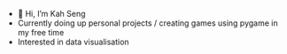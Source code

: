- 👋 Hi, I’m Kah Seng
- Currently doing up personal projects / creating games using pygame in my free time
- Interested in data visualisation


<!---
sunroofgod/sunroofgod is a ✨ special ✨ repository because its `README.md` (this file) appears on your GitHub profile.
You can click the Preview link to take a look at your changes.
--->
